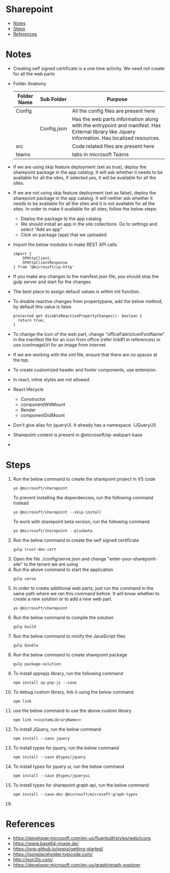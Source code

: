 <h1>Sharepoint</h1>

- [Notes](#notes)
- [Steps](#steps)
- [References](#references)

# Notes
* Creating self signed certificate is a one time activity. We need not create for all the web parts
* Folder Anatomy
    
    | Folder Name | Sub Folder  | Purpose                                                                                                                                      |
    | ----------- | ----------- | -------------------------------------------------------------------------------------------------------------------------------------------- |
    | Config      |             | All the config files are present here                                                                                                        |
    |             | Config.json | Has the web parts information along with the entrypoint and manifest. Has External library like Jquery information. Has localized resources. |
    | src         |             | Code related files are present here                                                                                                          |
    | teams       |             | tabs in microsoft Teams                                                                                                                      |
* If we are using skip feature deployment (set as true), deploy the sharepoint package in the app catalog. It will ask whether it needs to be available for all the sites, if selected yes, it will be available for all the sites.
* If we are not using skip feature deployment (set as false), deploy the sharepoint package in the app catalog. It will neither ask whether it needs to be available for all the sites and it is not available for all the sites. In order to make it available for all sites, follow the below steps:
  *  Deploy the package to the app catalog 
  *  We should install an app in the site collections. Go to settings and select "Add an app" 
  *  Click on package (app) that we uploaded.
* Import the below modules to make REST API calls
    ```
    import { 
        SPHttpClient,
        SPHttpClientResponse
    } from '@microsoft/sp-http'
* If you make any changes to the manifest.json file, you should stop the gulp server and start for the changes.
* The best place to assign default values is within init function.
* To disable reactive changes from propertypane, add the below method, by default this value is false.
    ```
    protected get disableReactivePropertyChanges(): boolean {
      return true;
    }
* To change the icon of the web part, change "officeFabricIconFontName" in the manifest file for an icon from office (refer link#1 in references) or use iconImageUrl for an image from internet.
* If we are working with the xml file, ensure that there are no spaces at the top.
* To create customized header and footer components, use extension.
* In react, inline styles are not allowed.
* React lifecycle
  * Constructor
  * componentWillMount
  * Render
  * componentDidMount
* Don't give alias for jqueryUI. It already has a namespace. (JQueryUI)
* Sharepoint context is present in @microsoft/sp-webpart-base
* 



# Steps
1. Run the below command to create the sharepoint project in VS code
    ```
    yo @microsoft/sharepoint
    ```
    To prevent installing the dependencies, run the following command instead
    ```
    yo @microsoft/sharepoint --skip-install
    ```
    To work with sharepoint beta version, run the following command
    ```
    yo @microsoft/sharepoint --plusbeta
2. Run the below command to create the self signed certificate 
    ```
    gulp trust-dev-cert
3. Open the file ./config/serve.json and change "enter-your-sharepoint-site" to the tenant we are using
4. Run the above command to start the application
    ```
    gulp serve
4. In order to create additional web parts, just run the command in the same path where we ran this command before. It will know whether to create a new solution or to add a new web part.
    ```
    yo @microsoft/sharepoint
5. Run the below command to compile the solution
    ```
    gulp build
6. Run the below command to minify the JavaScript files
    ```
    gulp bundle
7. Run the below command to create sharepoint package
    ```
    gulp package-solution
8. To install sppnpjs library, run the following command
   ```
   npm install sp-pnp-js --save
9. To debug custom library, link it using the below command
    ```
    npm link
10. use the below command to use the above custom library
    ```
    npm link <<customLibraryName>>
1. To install JQuery, run the below command
    ```
    npm install --save jquery
2. To install types for jquery, run the below command
    ```
    npm install --save @types/jquery
3. To install types for jquery ui, run the below command
    ```
    npm install --save @types/jqueryui
1. To install types for sharepoint graph api, run the below command
    ```
    npm install --save-dev @microsoft/microsoft-graph-types
1. 


# References
* https://developer.microsoft.com/en-us/fluentui#/styles/web/icons
* https://www.base64-image.de/
* https://pnp.github.io/pnpjs/getting-started/
* https://jsonplaceholder.typicode.com/
* http://json2ts.com/
* https://developer.microsoft.com/en-us/graph/graph-explorer




